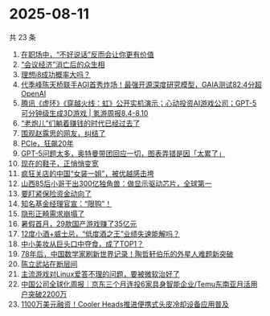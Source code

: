# 2025-08-11

共 23 条

<!-- BEGIN 36KR -->
<!-- 最后更新时间 2025-08-11 02:12:03 +0800 -->
1. [在职场中，“不好说话”反而会让你更有价值](https://36kr.com/p/3391506601773193)
1. [“会议经济”消亡后的众生相](https://36kr.com/p/3415309866290825)
1. [理想i8成功概率大吗？](https://36kr.com/p/3415498482929031)
1. [代季峰陈天桥联手AGI首秀炸场！最强开源深度研究模型，GAIA测试82.4分超OpenAI](https://36kr.com/p/3416470723644802)
1. [腾讯《虚环》《穿越火线：虹》公开实机演示；心动投资AI游戏公司；GPT-5可分钟级生成3D游戏 | 氪游周报8.4-8.10](https://36kr.com/p/3416314590711425)
1. [“老炮儿”们躺着赚钱的时代已经过去了](https://36kr.com/p/3416294766153088)
1. [围观赵露思的网友，纠结了](https://36kr.com/p/3416328223608452)
1. [PCIe，狂飙20年](https://36kr.com/p/3416373819199111)
1. [GPT-5问题太多，奥特曼带团回应一切，图表弄错是因「太累了」](https://36kr.com/p/3415205326982529)
1. [现在的鞋子，正悄悄变宽](https://36kr.com/p/3416666970099336)
1. [疯狂关店的中国“女装一姐”，被优越感击垮](https://36kr.com/p/3415256837033346)
1. [山西85后小哥干出300亿独角兽：做显示驱动芯片，全球第一](https://36kr.com/p/3415571926781313)
1. [要盯紧保险资金动向了](https://36kr.com/p/3415551660821892)
1. [知名基金经理官宣：“限购”！](https://36kr.com/p/3415403072277895)
1. [隐形正畸需求崩塌了](https://36kr.com/p/3415556443524484)
1. [暑假首月，29款国产游戏赚了35亿元](https://36kr.com/p/3415319052930437)
1. [12度小酒+威士忌，“低度酒之王”业绩失速能解吗？](https://36kr.com/p/3415388212612481)
1. [中小美妆从巨头口中夺食，成了TOP1？](https://36kr.com/p/3415552524324227)
1. [78年后，中国数学家刷新世界记录！陶哲轩伯乐的外星人难题新突破](https://36kr.com/p/3416771765407366)
1. [陈立武站在断层间](https://36kr.com/p/3415229090680201)
1. [主流游戏对Linux爱答不理的问题，要被微软治好了](https://36kr.com/p/3415422237478533)
1. [中国公司全球化周报｜京东三个月连投6家具身智能企业/Temu东南亚月活用户突破2200万](https://36kr.com/p/3417004152245633)
1. [1100万美元融资！Cooler Heads推进便携式头皮冷却设备应用普及](https://36kr.com/p/3416268332764553)
<!-- END 36KR -->
